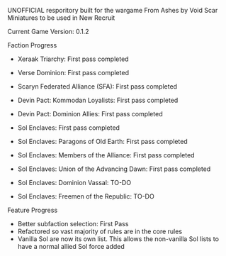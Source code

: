 UNOFFICIAL resporitory built for the wargame From Ashes by Void Scar Miniatures to be used in New Recruit

Current Game Version: 0.1.2

Faction Progress
- Xeraak Triarchy: First pass completed
- Verse Dominion: First pass completed
- Scaryn Federated Alliance (SFA): First pass completed
- Devin Pact: Kommodan Loyalists: First pass completed
- Devin Pact: Dominion Allies: First pass completed
- Sol Enclaves: First pass completed
- Sol Enclaves: Paragons of Old Earth: First pass completed
- Sol Enclaves: Members of the Alliance: First pass completed
- Sol Enclaves: Union of the Advancing Dawn: First pass completed

- Sol Enclaves: Dominion Vassal: TO-DO
- Sol Enclaves: Freemen of the Republic: TO-DO

Feature Progress
- Better subfaction selection: First Pass
- Refactored so vast majority of rules are in the core rules
- Vanilla Sol are now its own list. This allows the non-vanilla Sol lists to have a normal allied Sol force added
